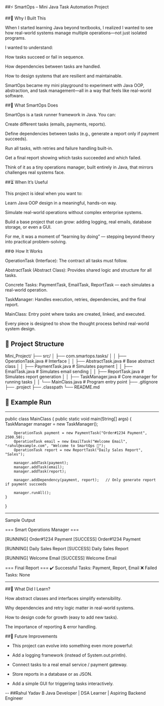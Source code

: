 ##⚡ SmartOps – Mini Java Task Automation Project


##🌱 Why I Built This

When I started learning Java beyond textbooks, I realized I wanted to see how real-world systems manage multiple operations—not just isolated programs.

I wanted to understand:

How tasks succeed or fail in sequence.

How dependencies between tasks are handled.

How to design systems that are resilient and maintainable.

SmartOps became my mini playground to experiment with Java OOP, abstraction, and task management—all in a way that feels like real-world software.


##🧩 What SmartOps Does

SmartOps is a task runner framework in Java. You can:

Create different tasks (emails, payments, reports).

Define dependencies between tasks (e.g., generate a report only if payment succeeds).

Run all tasks, with retries and failure handling built-in.

Get a final report showing which tasks succeeded and which failed.

Think of it as a tiny operations manager, built entirely in Java, that mirrors challenges real systems face.


##⏳ When It’s Useful

This project is ideal when you want to:

Learn Java OOP design in a meaningful, hands-on way.

Simulate real-world operations without complex enterprise systems.

Build a base project that can grow: adding logging, real emails, database storage, or even a GUI.

For me, it was a moment of “learning by doing” — stepping beyond theory into practical problem-solving.


##⚙️ How It Works

OperationTask (Interface): The contract all tasks must follow.

AbstractTask (Abstract Class): Provides shared logic and structure for all tasks.

Concrete Tasks: PaymentTask, EmailTask, ReportTask — each simulates a real-world operation.

TaskManager: Handles execution, retries, dependencies, and the final report.

MainClass: Entry point where tasks are created, linked, and executed.

Every piece is designed to show the thought process behind real-world system design.



## 📂 Project Structure
Mini_Project/
├── src/
│   ├── com.smartops.tasks/
│   │   ├── OperationTask.java      # Interface
│   │   ├── AbstractTask.java       # Base abstract class
│   │   ├── PaymentTask.java        # Simulates payment
│   │   ├── EmailTask.java          # Simulates email sending
│   │   ├── ReportTask.java         # Simulates report generation
│   │   ├── TaskManager.java        # Core manager for running tasks
│   │   └── MainClass.java          # Program entry point
├── .gitignore
├── .project
├── .classpath
└── README.md





## 🚀 Example Run
---------

public class MainClass {
    public static void main(String[] args) {
        TaskManager manager = new TaskManager();

        OperationTask payment = new PaymentTask("Order#1234 Payment", 2500.50);
        OperationTask email = new EmailTask("Welcome Email", "rahul@example.com", "Welcome to SmartOps 🚀");
        OperationTask report = new ReportTask("Daily Sales Report", "Sales");

        manager.addTask(payment);
        manager.addTask(email);
        manager.addTask(report);

        manager.addDependency(payment, report);   // Only generate report if payment succeeds

        manager.runAll();
    }
}

--------
Sample Output 

=== Smart Operations Manager ===

[RUNNING] Order#1234 Payment
[SUCCESS] Order#1234 Payment

[RUNNING] Daily Sales Report
[SUCCESS] Daily Sales Report

[RUNNING] Welcome Email
[SUCCESS] Welcome Email

=== Final Report ===
✔️ Successful Tasks: Payment, Report, Email
❌ Failed Tasks: None

--------

##🌟 What Did I Learn?

How abstract classes and interfaces simplify extensibility.

Why dependencies and retry logic matter in real-world systems.

How to design code for growth (easy to add new tasks).

The importance of reporting & error handling.

##🚧 Future Improvements

- This project can evolve into something even more powerful:

- Add a logging framework (instead of System.out.println).

- Connect tasks to a real email service / payment gateway.

- Store reports in a database or as JSON.

- Add a simple GUI for triggering tasks interactively.


--
##Rahul Yadav B
Java Developer | DSA Learner | Aspiring Backend Engineer


  

